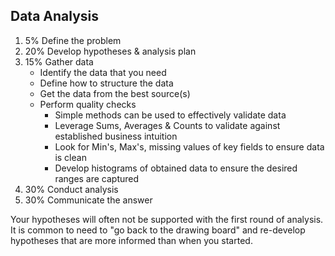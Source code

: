 ## Data Analysis
1. 5% Define the problem
2. 20% Develop hypotheses & analysis plan
3. 15% Gather data
    - Identify the data that you need
    - Define how to structure the data
    - Get the data from the best source(s)
    - Perform quality checks
        - Simple methods can be used to effectively validate data
        - Leverage Sums, Averages & Counts to validate against established business intuition
        - Look for Min's, Max's, missing values of key fields to ensure data is clean
        - Develop histograms of obtained data to ensure the desired ranges are captured    
4. 30% Conduct analysis
5. 30% Communicate the answer

Your hypotheses will often not be supported with the first round of analysis. It is common to need to "go back to the drawing board" and re-develop hypotheses that are more informed than when you started.
